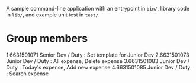 A sample command-line application with an entrypoint in `bin/`, library code
in `lib/`, and example unit test in `test/`.

# Group members
1.6631501071 Senior Dev / Duty : Set template for Junior Dev
2.6631501073 Junior Dev / Duty : All expense, Delete expense
3.6631501083 Junior Dev / Duty : Today's expense, Add new expense
4.6631501085 Junior Dev / Duty : Search expense